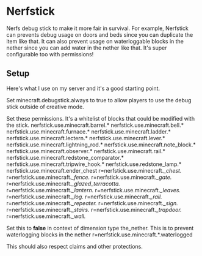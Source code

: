 # Nerfstick
Nerfs debug stick to make it more fair in survival. For example, Nerfstick can prevents debug usage on doors and beds since you can duplicate the item like that. It can also prevent usage on waterloggable blocks in the nether since you can add water in the nether like that. It's super configurable too with permissions!


## Setup
Here's what I use on my server and it's a good starting point.

Set minecraft.debugstick.always to true to allow players to use the debug stick outside of creative mode.

Set these permissions. It's a whitelist of blocks that could be modified with the stick.
nerfstick.use.minecraft.barrel.*
nerfstick.use.minecraft.bell.*
nerfstick.use.minecraft.furnace.*
nerfstick.use.minecraft.ladder.*
nerfstick.use.minecraft.lectern.*
nerfstick.use.minecraft.lever.*
nerfstick.use.minecraft.lightning_rod.*
nerfstick.use.minecraft.note_block.*
nerfstick.use.minecraft.observer.*
nerfstick.use.minecraft.rail.*
nerfstick.use.minecraft.redstone_comparator.*
nerfstick.use.minecraft.tripwire_hook.*
nerfstick.use.redstone_lamp.*
nerfstick.use.minecraft.ender_chest
r=nerfstick.use.minecraft.*_chest.*
r=nerfstick.use.minecraft.*_fence.*
r=nerfstick.use.minecraft.*_gate.*
r=nerfstick.use.minecraft.*_glazed_terracotta.*
r=nerfstick.use.minecraft.*_lantern.*
r=nerfstick.use.minecraft.*_leaves.*
r=nerfstick.use.minecraft.*_log.*
r=nerfstick.use.minecraft.*_rail.*
r=nerfstick.use.minecraft.*_repeater.*
r=nerfstick.use.minecraft.*_sign.*
r=nerfstick.use.minecraft.*_stairs.*
r=nerfstick.use.minecraft.*_trapdoor.*
r=nerfstick.use.minecraft.*_wall.*

Set this to **false** in context of dimension type the_nether. This is to prevent waterlogging blocks in the nether
r=nerfstick.use.minecraft.*.waterlogged

This should also respect claims and other protections.
